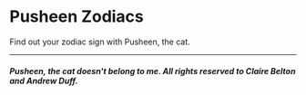 # Pusheen Zodiacs
 Find out your zodiac sign with Pusheen, the cat.

---
##### Pusheen, the cat doesn't belong to me. All rights reserved to Claire Belton and Andrew Duff.
